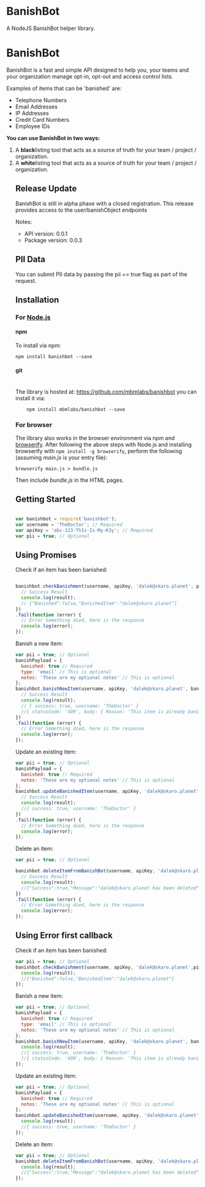 # BanishBot

A NodeJS BanishBot helper library.

<h1><strong>BanishBot</strong></h1>  <p>BanishBot is a fast and simple API designed to help you, your teams and your organization manage opt-in, opt-out and access control lists.</p>  <p>Examples of items that can be 'banished' are:</p>  <ul>  <li>Telephone Numbers</li>  <li>Email Addresses</li>  <li>IP Addresses</li>  <li>Credit Card Numbers</li>  <li>Employee IDs</li> </ul>  <p><strong>You can use BanishBot in two ways:</strong></p>  <ol>  <li>A <strong>black</strong>listing tool that acts as a source of truth for your team / project / organization.</li>  <li>A <strong>white</strong>listing tool that acts as a source of truth for your team / project / organization.</li>

## Release Update
BanishBot is still in alpha phase with a closed registration.
This release provides access to the user/banishObject endpoints

Notes:
- API version: 0.0.1
- Package version: 0.0.3

## PII Data

You can submit PII data by passing the pii == true flag as part of the request.



## Installation

### For [Node.js](https://nodejs.org/)

#### npm

To install via npm:

```shell
npm install banishbot --save
```

#### git
#
The library is hosted at:
https://github.com/mbmlabs/banishbot
you can install it via:

```shell
    npm install mbmlabs/banishbot --save
```

### For browser

The library also works in the browser environment via npm and [browserify](http://browserify.org/). After following
the above steps with Node.js and installing browserify with `npm install -g browserify`,
perform the following (assuming *main.js* is your entry file):

```shell
browserify main.js > bundle.js
```

Then include *bundle.js* in the HTML pages.


## Getting Started

```javascript

var banishbot = require('banishbot');
var username = 'TheDoctor'; // Required
var apiKey = 'abc-123-Th1s-Is-My-K3y'; // Required
var pii = true; // Optional

```

## Using Promises

Check if an item has been banished:

```javascript

banishbot.checkBanishment(username, apiKey, 'dalek@skaro.planet', pii).then(function(result) {
  // Success Result
  console.log(result);
  // {"Banished":false,"BanishedItem":"dalek@skaro.planet"}
})
.fail(function (error) {
  // Error Something died, here is the response
  console.log(error);
});

```

Banish a new item:

```javascript
var pii = true; // Optional
banishPayload = {
  banished: true // Required
  type: 'email' // This is optional
  notes: 'These are my optional notes' // This is optional
};
banishbot.banishNewItem(username, apiKey, 'dalek@skaro.planet', banishPayload, pii).then(function(result) {
  // Success Result
  console.log(result);
  // { success: true, username: 'TheDoctor' }
  //{ statusCode: '409', body: { Reason: 'This item is already banished, please check the state of the item in a new request.' } }
})
.fail(function (error) {
  // Error Something died, here is the response
  console.log(error);
});

```

Update an existing item:

```javascript
var pii = true; // Optional
banishPayload = {
  banished: true // Required
  notes: 'These are my optional notes' // This is optional
};
banishbot.updateBanishedItem(username, apiKey, 'dalek@skaro.planet', banishPayload, pii).then(function(result) {
  // Success Result
  console.log(result);
  //{ success: true, username: 'TheDoctor' }
})
.fail(function (error) {
  // Error Something died, here is the response
  console.log(error);
});

```

Delete an item:

```javascript
var pii = true; // Optional

banishbot.deleteItemFromBanishBot(username, apiKey, 'dalek@skaro.planet', pii).then(function(result) {
  // Success Result
  console.log(result);
  //{"Success":true,"Message":"dalek@skaro.planet has been deleted","Username":"TheDoctor"}
})
.fail(function (error) {
  // Error Something died, here is the response
  console.log(error);
});

```

## Using Error first callback

Check if an item has been banished:

```javascript
var pii = true; // Optional
banishbot.checkBanishment(username, apiKey, 'dalek@skaro.planet',pii, function (error, result) {
  console.log(result);
  //{"Banished":false,"BanishedItem":"dalek@skaro.planet"}
});

```

Banish a new item:

```javascript
var pii = true; // Optional
banishPayload = {
  banished: true // Required
  type: 'email' // This is optional
  notes: 'These are my optional notes' // This is optional
};
banishbot.banishNewItem(username, apiKey, 'dalek@skaro.planet', banishPayload, pii, function (error, result) {
  console.log(result);
  //{ success: true, username: 'TheDoctor' }
  //{ statusCode: '409', body: { Reason: 'This item is already banished, please check the state of the item in a new request.' } }
});

```

Update an existing item:

```javascript
var pii = true; // Optional
banishPayload = {
  banished: true // Required
  notes: 'These are my optional notes' // This is optional
};
banishbot.updateBanishedItem(username, apiKey, 'dalek@skaro.planet', banishPayload, pii, function (error, result) {
  console.log(result);
  //{ success: true, username: 'TheDoctor' }
});

```

Delete an item:

```javascript
var pii = true; // Optional
banishbot.deleteItemFromBanishBot(username, apiKey, 'dalek@skaro.planet', pii, function (error, result) {
  console.log(result);
  //{"Success":true,"Message":"dalek@skaro.planet has been deleted","Username":"TheDoctor"}
});

```
